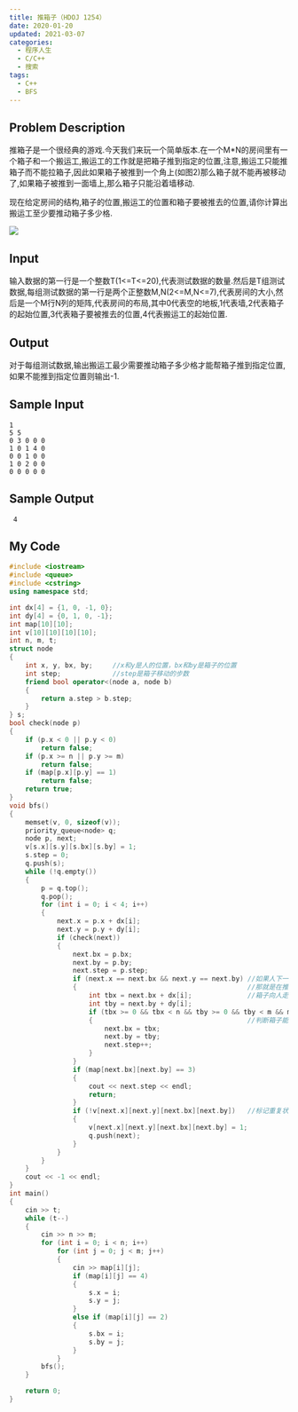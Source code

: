 ```yaml
---
title: 推箱子（HDOJ 1254）
date: 2020-01-20
updated: 2021-03-07
categories:
  - 程序人生
  - C/C++
  - 搜索
tags:
  - C++
  - BFS
---
```


## Problem Description 

推箱子是一个很经典的游戏.今天我们来玩一个简单版本.在一个M*N的房间里有一个箱子和一个搬运工,搬运工的工作就是把箱子推到指定的位置,注意,搬运工只能推箱子而不能拉箱子,因此如果箱子被推到一个角上(如图2)那么箱子就不能再被移动了,如果箱子被推到一面墙上,那么箱子只能沿着墙移动.

现在给定房间的结构,箱子的位置,搬运工的位置和箱子要被推去的位置,请你计算出搬运工至少要推动箱子多少格.

![](https://img.blueflame.org.cn/images/2021/03/07/df3a3b96bd72.jpg)

## Input 

输入数据的第一行是一个整数T(1<=T<=20),代表测试数据的数量.然后是T组测试数据,每组测试数据的第一行是两个正整数M,N(2<=M,N<=7),代表房间的大小,然后是一个M行N列的矩阵,代表房间的布局,其中0代表空的地板,1代表墙,2代表箱子的起始位置,3代表箱子要被推去的位置,4代表搬运工的起始位置. 

## Output 

对于每组测试数据,输出搬运工最少需要推动箱子多少格才能帮箱子推到指定位置,如果不能推到指定位置则输出-1. 

## Sample Input 

```
1
5 5
0 3 0 0 0
1 0 1 4 0
0 0 1 0 0
1 0 2 0 0
0 0 0 0 0
```

## Sample Output 

```
 4 
```

## My Code

```cpp
#include <iostream>
#include <queue>
#include <cstring>
using namespace std;

int dx[4] = {1, 0, -1, 0};
int dy[4] = {0, 1, 0, -1};
int map[10][10];
int v[10][10][10][10];
int n, m, t;
struct node
{
    int x, y, bx, by;     //x和y是人的位置，bx和by是箱子的位置
    int step;             //step是箱子移动的步数
    friend bool operator<(node a, node b)
    {
        return a.step > b.step;
    }
} s;
bool check(node p)
{
    if (p.x < 0 || p.y < 0)
        return false;
    if (p.x >= n || p.y >= m)
        return false;
    if (map[p.x][p.y] == 1)
        return false;
    return true;
}
void bfs()
{
    memset(v, 0, sizeof(v));
    priority_queue<node> q;
    node p, next;
    v[s.x][s.y][s.bx][s.by] = 1;
    s.step = 0;
    q.push(s);
    while (!q.empty())
    {
        p = q.top();
        q.pop();
        for (int i = 0; i < 4; i++)
        {
            next.x = p.x + dx[i];
            next.y = p.y + dy[i];
            if (check(next))
            {
                next.bx = p.bx;
                next.by = p.by;
                next.step = p.step;
                if (next.x == next.bx && next.y == next.by) //如果人下一步走在了箱子的位置上
                {                                           //那就是在推箱子
                    int tbx = next.bx + dx[i];              //箱子向人走的方向移动一格
                    int tby = next.by + dy[i];
                    if (tbx >= 0 && tbx < n && tby >= 0 && tby < m && map[tbx][tby] != 1)
                    {                                       //判断箱子能否移动
                        next.bx = tbx;
                        next.by = tby;
                        next.step++;
                    }
                }
                if (map[next.bx][next.by] == 3)
                {
                    cout << next.step << endl;
                    return;
                }
                if (!v[next.x][next.y][next.bx][next.by])   //标记重复状态
                {
                    v[next.x][next.y][next.bx][next.by] = 1;
                    q.push(next);
                }
            }
        }
    }
    cout << -1 << endl;
}
int main()
{
    cin >> t;
    while (t--)
    {
        cin >> n >> m;
        for (int i = 0; i < n; i++)
            for (int j = 0; j < m; j++)
            {
                cin >> map[i][j];
                if (map[i][j] == 4)
                {
                    s.x = i;
                    s.y = j;
                }
                else if (map[i][j] == 2)
                {
                    s.bx = i;
                    s.by = j;
                }
            }
        bfs();
    }

    return 0;
}
```
